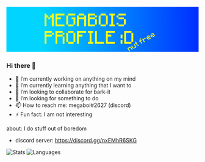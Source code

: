 [![Banner](https://github.com/megaboi2005/megaboi2005/blob/main/githubbanner.png?raw=true)](https://github.com/megaboi2005/megaboi2005)
### Hi there 👋
- 🔭 I’m currently working on anything on my mind
- 🌱 I’m currently learning anything that I want to
- 👯 I’m looking to collaborate for  bark-it
- 🤔 I’m looking for something to do
- 📫 How to reach me: megaboi#2627 (discord)
- ⚡ Fun fact: I am not interesting

about:
I do stuff out of boredom 
- discord server: https://discord.gg/nxEMhR6SKG

![Stats](https://github-readme-stats.vercel.app/api?username=megaboi2005&show_icons=true&theme=dark)
![Languages](https://github-readme-stats.vercel.app/api/top-langs/?username=megaboi2005&layout=compact&theme=dark)


